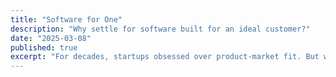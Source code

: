 ```yaml
---
title: "Software for One"
description: "Why settle for software built for an ideal customer?"
date: "2025-03-08"
published: true
excerpt: "For decades, startups obsessed over product-market fit. But what happens when “market” no longer matters, when software built for one is not only possible, but preferable?"
---
```

